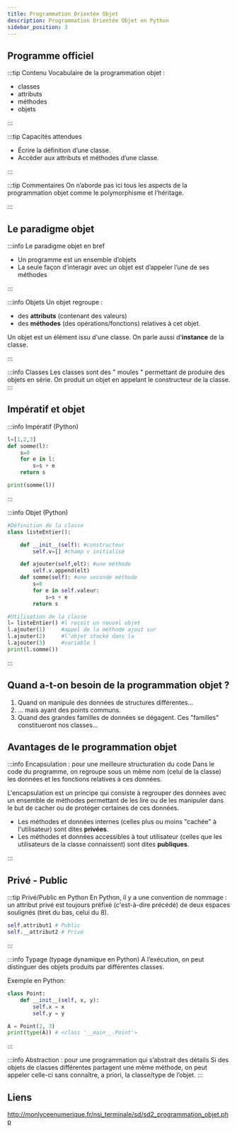 ```yaml
---
title: Programmation Orientée Objet
description: Programmation Orientée Objet en Python
sidebar_position: 3
---
```


## Programme officiel

:::tip Contenu
Vocabulaire de la programmation objet :

- classes
- attributs
- méthodes
- objets

:::

:::tip Capacités attendues

- Écrire la définition d’une classe.
- Accéder aux attributs et méthodes d’une classe.

:::

:::tip Commentaires
On n’aborde pas ici tous les aspects de la programmation objet comme le polymorphisme et l’héritage.

:::

## Le paradigme objet

:::info Le paradigme objet en bref

- Un programme est un ensemble d’objets
- La seule façon d’interagir avec un objet est d’appeler l’une de ses méthodes

:::

:::info Objets
Un objet regroupe :

- des **attributs** (contenant des valeurs)
- des **méthodes** (des opérations/fonctions) relatives à cet objet.

Un objet est un élément issu d'une classe. On parle aussi d'**instance** de la classe.

:::

:::info Classes
Les classes sont des " moules " permettant de produire des objets en
série. On produit un objet en appelant le constructeur de la classe.
:::

## Impératif et objet

:::info Impératif (Python)

```python
l=[1,2,3]
def somme(l):
    s=0
    for e in l:
        s=s + e
    return s

print(somme(l))
```

:::

:::info Objet (Python)

```python
#Définition de la classe
class listeEntier():

    def __init__(self): #constructeur
        self.v=[] #champ v initialisé

    def ajouter(self,elt): #une méthode
        self.v.append(elt)
    def somme(self): #une seconde méthode
        s=0
        for e in self.valeur:
            s=s + e
        return s

#Utilisation de la classe
l= listeEntier() #l reçoit un nouvel objet
l.ajouter(1)     #appel de la méthode ajout sur
l.ajouter(2)     #l’objet stocké dans la
l.ajouter(3)     #variable l
print(l.somme())
```

:::

## Quand a-t-on besoin de la programmation objet ?

1. Quand on manipule des données de structures différentes...
2. ... mais ayant des points communs.
3. Quand des grandes familles de données se dégagent.
   Ces "familles" constitueront nos classes...

## Avantages de le programmation objet

:::info Encapsulation : pour une meilleure structuration du code
Dans le code du programme, on regroupe sous un même nom (celui de la
classe) les données et les fonctions relatives à ces données.

L'encapsulation est un principe qui consiste à regrouper des données avec un ensemble de méthodes permettant de les lire ou de les manipuler dans le but de cacher ou de protéger certaines de ces données.

- Les méthodes et données internes (celles plus ou moins "cachée" à l'utilisateur) sont dites **privées**.
- Les méthodes et données accessibles à tout utilisateur (celles que les utilisateurs de la classe connaissent) sont dites **publiques**.

:::

## Privé - Public
:::tip Privé/Public en Python
En Python, il y a une convention de nommage : un attribut privé est toujours préfixé (c'est-à-dire précédé) de deux espaces soulignés (tiret du bas, celui du 8).

```python
self.attribut1 # Public
self.__attribut2 # Privé
```

:::

:::info Typage (typage dynamique en Python)
A l’exécution, on peut distinguer des objets produits par différentes classes.

Exemple en Python:

```python
class Point:
    def __init__(self, x, y):
        self.x = x
        self.y = y

A = Point(2, 3)
print(type(A)) # <class '__main__.Point'>
```

:::

:::info Abstraction : pour une programmation qui s’abstrait des détails
Si des objets de classes différentes partagent une même méthode, on peut
appeler celle-ci sans connaître, a priori, la classe/type de l’objet.
:::

## Liens

http://monlyceenumerique.fr/nsi_terminale/sd/sd2_programmation_objet.php
